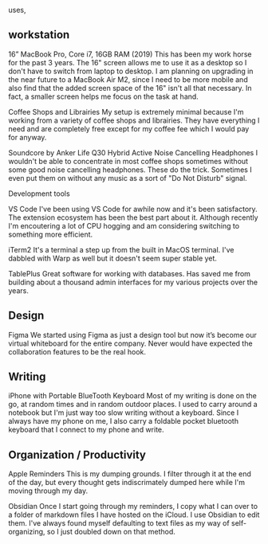 uses,

## workstation

16” MacBook Pro, Core i7, 16GB RAM (2019)
This has been my work horse for the past 3 years. The 16" screen
allows me to use it as a desktop so I don't have to switch from
laptop to desktop. I am planning on upgrading in the near future
to a MacBook Air M2, since I need to be more mobile and also find
that the added screen space of the 16" isn't all that necessary.
In fact, a smaller screen helps me focus on the task at hand.

Coffee Shops and Librairies
My setup is extremely minimal because I'm working from a variety
of coffee shops and librairies. They have everything I need and
are completely free except for my coffee fee which I would pay for
anyway.

Soundcore by Anker Life Q30 Hybrid Active Noise Cancelling Headphones
I wouldn't be able to concentrate in most coffee shops sometimes
without some good noise cancelling headphones. These do the trick.
Sometimes I even put them on without any music as a sort of "Do
Not Disturb" signal.

Development tools

VS Code
I've been using VS Code for awhile now and it's been satisfactory.
The extension ecosystem has been the best part about it. Although
recently I'm encoutering a lot of CPU hogging and am considering
switching to something more efficient.

iTerm2
It's a terminal a step up from the built in MacOS terminal. I've
dabbled with Warp as well but it doesn't seem super stable yet.

TablePlus
Great software for working with databases. Has saved me from
building about a thousand admin interfaces for my various projects
over the years.

## Design

Figma
We started using Figma as just a design tool but now it’s become
our virtual whiteboard for the entire company. Never would have
expected the collaboration features to be the real hook.

## Writing

iPhone with Portable BlueTooth Keyboard
Most of my writing is done on the go, at random times and in
random outdoor places. I used to carry around a notebook but I'm
just way too slow writing without a keyboard. Since I always have
my phone on me, I also carry a foldable pocket bluetooth keyboard
that I connect to my phone and write.

## Organization / Productivity

Apple Reminders
This is my dumping grounds. I filter through it at the end of the
day, but every thought gets indiscrimately dumped here while I'm
moving through my day.

Obsidian
Once I start going through my reminders, I copy what I can over to
a folder of markdown files I have hosted on the iCloud. I use
Obsidian to edit them. I've always found myself defaulting to text
files as my way of self-organizing, so I just doubled down on that
method.
